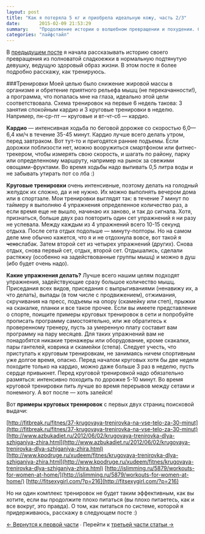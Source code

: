 ```yaml
---
layout: post
title: "Как я потеряла 5 кг и приобрела идеальную кожу, часть 2/3"
date:       2015-02-09 21:53:29
summary:    "Продолжение истории о волшебном превращении и похудении. Спойлер: никакой магии в посте не обнаружено."
categories: "лайфстайл"
---
```


В [предыдущем посте](http://kozmetium.co/%D0%BB%D0%B0%D0%B9%D1%84%D1%81%D1%82%D0%B0%D0%B9%D0%BB/2015/02/09/kak-ya-poteryala-5kg-i-probrela-idealnuyu-koju-chast1-3/) я начала рассказывать историю своего превращения из полноватой сладкоежки в нормальную подтянутую девушку, ведущую здоровый образ жизни. В этом посте я более подробно расскажу, как тренируюсь.

###Тренировки
Моей целью было снижение жировой массы в организме и обретение приятного рельефа мышц (не перекачанности!), а программа, что попалась мне на глаза, идеально этой цели соответствовала. Схема тренировок на первые 6 недель такова: 3 занятия спокойным кардио и 3 круговые тренировки в неделю. Например, пн-ср-пт — круговые и вт-чт-сб —  кардио.

**Кардио** — интенсивная ходьба по беговой дорожке со скоростью 6,0—6,4 км/ч в течение 35-45 минут. Кардио лучше всего делать утром, перед завтраком. Вот тут-то и пригодятся ранние подъемы. Если дорожки поблизости нет, можно вооружиться смартфоном или фитнес-трекером, чтобы измерять свою скорость, и шагать по району, парку или определенному маршруту, например на рынок за свежими овощами-фруктами. Во время ходьбы надо выпивать 0,5 литра воды и не забывать утирать пот со лба :)

**Круговые тренировки** очень интенсивные, поэтому делать на голодный желудок их сложно, да и не нужно. Их можно выполнять вечером дома или в спортзале. Мои тренировки выглядят так: в течение 7 минут по таймеру я выполняю 4 упражнения определенное количество раз, а если время еще не вышло, начинаю их заново, и так до сигнала. Хотя, признаться, больше двух раз повторить один сет упражнений я ни разу не успевала. Между каждым из 4 упражнений всего 10-15 секунд отдыха. После сета отдых подольше — минуту-полторы. Но на самом деле мне обычно кажется, что я и не отдохнула вовсе, вот такой я ~~чехо~~слабак. Затем второй сет из четырех упражнений (других). Снова отдых, снова первый сет, отдых, второй сет. Отдышались, сделали растяжку (особенно на задействованные группы мышц) и можно в душ (ибо будет очень надо).

**Какие упражнения делать?** Лучше всего нашим целям подходят упражнения, задействующие сразу большое количество мышц. Приседания всех видов, приседания с выпрыгиваниями (ненавижу их, а что делать), выпады (в том числе с продвижением), отжимания, скручивания на пресс, подъемы на опору (скамейку или степ), прыжки на скакалке, планки и все такое прочее. Если вы имеете представление о спорте, поищите примеры круговых тренировок в сети и попробуйте прописать программу самостоятельно, или же обратитесь к проверенному тренеру, пусть за умеренную плату составит вам программу на пару месяцев. Для таких упражнений вам не понадобятся никакие тренажеры или оборудование, кроме скакалки, пары гантелей, коврика и скамейки (степа). Следует учесть, что приступать к круговым тренировкам, не занимаясь ничем спортивным уже долгое время, опасно. Перед началом круговых хотя бы две недели походите только на кардио, можно даже больше 3 раз в неделю, пусть сердце привыкнет. Перед круговой тренировкой надо обязательно размяться: интенсивно походить по дорожке 5-10 минут. Во время круговой тренировки пить лучше во время перерывов между сетами и понемногу. А вот после — хоть залейся! 

Вот **примеры круговых тренировок** с первых двух страниц поисковой выдачи:

[http://fitbreak.ru/fitnes/37-krugovaya-trenirovka-na-vse-telo-za-30-minut](http://fitbreak.ru/fitnes/37-krugovaya-trenirovka-na-vse-telo-za-30-minut)
[http://www.azbukadiet.ru/2012/06/02/krugovaya-trenirovka-dlya-szhiganiya-zhira.html](http://www.azbukadiet.ru/2012/06/02/krugovaya-trenirovka-dlya-szhiganiya-zhira.html)
[http://www.kpodruge.ru/xudeem/fitnes/krugovaya-trenirovka-dlya-szhiganiya-zhira.html](http://www.kpodruge.ru/xudeem/fitnes/krugovaya-trenirovka-dlya-szhiganiya-zhira.html)
[http://islimming.ru/5879/workouts-for-women-at-home/](http://islimming.ru/5879/workouts-for-women-at-home/)
[http://fitsexygirl.com/?p=216](http://fitsexygirl.com/?p=216)

Но ни один комплекс тренировок не будет таким эффективным, как вы хотите, если вы продолжите плохо питаться (вы плохо питаетесь, как и все вокруг, это правда). О том, как питаться по системе, которой я придерживаюсь, расскажу в следующем посте :)

[← Вернутся к первой части](http://kozmetium.co/лайфстайл/2015/02/09/kak-ya-poteryala-5kg-i-probrela-idealnuyu-koju-chast1-3/) ∙ Перейти к [третьей части статьи →](http://kozmetium.co/лайфстайл/2015/02/09/kak-ya-poteryala-5kg-i-probrela-idealnuyu-koju-chast3-3/)